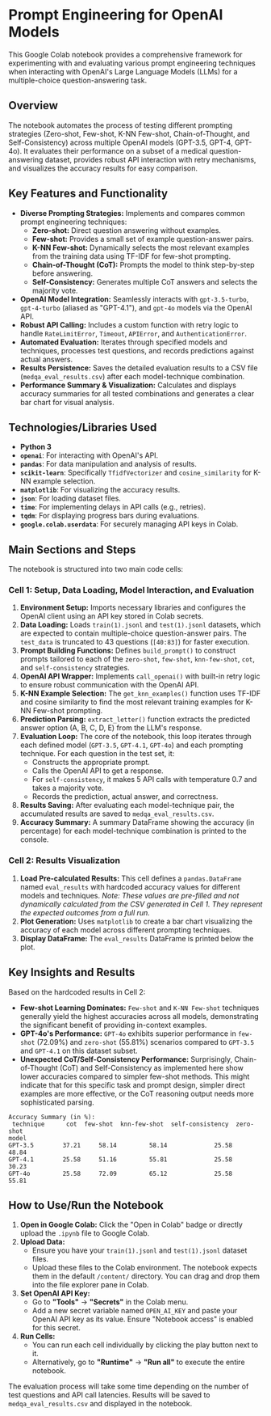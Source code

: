 # Prompt Engineering for OpenAI Models

This Google Colab notebook provides a comprehensive framework for experimenting with and evaluating various prompt engineering techniques when interacting with OpenAI's Large Language Models (LLMs) for a multiple-choice question-answering task.

## Overview

The notebook automates the process of testing different prompting strategies (Zero-shot, Few-shot, K-NN Few-shot, Chain-of-Thought, and Self-Consistency) across multiple OpenAI models (GPT-3.5, GPT-4, GPT-4o). It evaluates their performance on a subset of a medical question-answering dataset, provides robust API interaction with retry mechanisms, and visualizes the accuracy results for easy comparison.

## Key Features and Functionality

*   **Diverse Prompting Strategies:** Implements and compares common prompt engineering techniques:
    *   **Zero-shot:** Direct question answering without examples.
    *   **Few-shot:** Provides a small set of example question-answer pairs.
    *   **K-NN Few-shot:** Dynamically selects the most relevant examples from the training data using TF-IDF for few-shot prompting.
    *   **Chain-of-Thought (CoT):** Prompts the model to think step-by-step before answering.
    *   **Self-Consistency:** Generates multiple CoT answers and selects the majority vote.
*   **OpenAI Model Integration:** Seamlessly interacts with `gpt-3.5-turbo`, `gpt-4-turbo` (aliased as "GPT-4.1"), and `gpt-4o` models via the OpenAI API.
*   **Robust API Calling:** Includes a custom function with retry logic to handle `RateLimitError`, `Timeout`, `APIError`, and `AuthenticationError`.
*   **Automated Evaluation:** Iterates through specified models and techniques, processes test questions, and records predictions against actual answers.
*   **Results Persistence:** Saves the detailed evaluation results to a CSV file (`medqa_eval_results.csv`) after each model-technique combination.
*   **Performance Summary & Visualization:** Calculates and displays accuracy summaries for all tested combinations and generates a clear bar chart for visual analysis.

## Technologies/Libraries Used

*   **Python 3**
*   **`openai`**: For interacting with OpenAI's API.
*   **`pandas`**: For data manipulation and analysis of results.
*   **`scikit-learn`**: Specifically `TfidfVectorizer` and `cosine_similarity` for K-NN example selection.
*   **`matplotlib`**: For visualizing the accuracy results.
*   **`json`**: For loading dataset files.
*   **`time`**: For implementing delays in API calls (e.g., retries).
*   **`tqdm`**: For displaying progress bars during evaluations.
*   **`google.colab.userdata`**: For securely managing API keys in Colab.

## Main Sections and Steps

The notebook is structured into two main code cells:

### Cell 1: Setup, Data Loading, Model Interaction, and Evaluation

1.  **Environment Setup:** Imports necessary libraries and configures the OpenAI client using an API key stored in Colab secrets.
2.  **Data Loading:** Loads `train(1).jsonl` and `test(1).jsonl` datasets, which are expected to contain multiple-choice question-answer pairs. The `test_data` is truncated to 43 questions (`[40:83]`) for faster execution.
3.  **Prompt Building Functions:** Defines `build_prompt()` to construct prompts tailored to each of the `zero-shot`, `few-shot`, `knn-few-shot`, `cot`, and `self-consistency` strategies.
4.  **OpenAI API Wrapper:** Implements `call_openai()` with built-in retry logic to ensure robust communication with the OpenAI API.
5.  **K-NN Example Selection:** The `get_knn_examples()` function uses TF-IDF and cosine similarity to find the most relevant training examples for K-NN Few-shot prompting.
6.  **Prediction Parsing:** `extract_letter()` function extracts the predicted answer option (A, B, C, D, E) from the LLM's response.
7.  **Evaluation Loop:** The core of the notebook, this loop iterates through each defined model (`GPT-3.5`, `GPT-4.1`, `GPT-4o`) and each prompting technique. For each question in the test set, it:
    *   Constructs the appropriate prompt.
    *   Calls the OpenAI API to get a response.
    *   For `self-consistency`, it makes 5 API calls with temperature 0.7 and takes a majority vote.
    *   Records the prediction, actual answer, and correctness.
8.  **Results Saving:** After evaluating each model-technique pair, the accumulated results are saved to `medqa_eval_results.csv`.
9.  **Accuracy Summary:** A summary DataFrame showing the accuracy (in percentage) for each model-technique combination is printed to the console.

### Cell 2: Results Visualization

1.  **Load Pre-calculated Results:** This cell defines a `pandas.DataFrame` named `eval_results` with hardcoded accuracy values for different models and techniques. *Note: These values are pre-filled and not dynamically calculated from the CSV generated in Cell 1. They represent the expected outcomes from a full run.*
2.  **Plot Generation:** Uses `matplotlib` to create a bar chart visualizing the accuracy of each model across different prompting techniques.
3.  **Display DataFrame:** The `eval_results` DataFrame is printed below the plot.

## Key Insights and Results

Based on the hardcoded results in Cell 2:

*   **Few-shot Learning Dominates:** `Few-shot` and `K-NN Few-shot` techniques generally yield the highest accuracies across all models, demonstrating the significant benefit of providing in-context examples.
*   **GPT-4o's Performance:** `GPT-4o` exhibits superior performance in `few-shot` (72.09%) and `zero-shot` (55.81%) scenarios compared to `GPT-3.5` and `GPT-4.1` on this dataset subset.
*   **Unexpected CoT/Self-Consistency Performance:** Surprisingly, Chain-of-Thought (CoT) and Self-Consistency as implemented here show lower accuracies compared to simpler few-shot methods. This might indicate that for this specific task and prompt design, simpler direct examples are more effective, or the CoT reasoning output needs more sophisticated parsing.

```
Accuracy Summary (in %):
 technique      cot  few-shot  knn-few-shot  self-consistency  zero-shot
model
GPT-3.5        37.21     58.14         58.14             25.58      48.84
GPT-4.1        25.58     51.16         55.81             25.58      30.23
GPT-4o         25.58     72.09         65.12             25.58      55.81
```

## How to Use/Run the Notebook

1.  **Open in Google Colab:** Click the "Open in Colab" badge or directly upload the `.ipynb` file to Google Colab.
2.  **Upload Data:**
    *   Ensure you have your `train(1).jsonl` and `test(1).jsonl` dataset files.
    *   Upload these files to the Colab environment. The notebook expects them in the default `/content/` directory. You can drag and drop them into the file explorer pane in Colab.
3.  **Set OpenAI API Key:**
    *   Go to **"Tools"** -> **"Secrets"** in the Colab menu.
    *   Add a new secret variable named `OPEN_AI_KEY` and paste your OpenAI API key as its value. Ensure "Notebook access" is enabled for this secret.
4.  **Run Cells:**
    *   You can run each cell individually by clicking the play button next to it.
    *   Alternatively, go to **"Runtime"** -> **"Run all"** to execute the entire notebook.

The evaluation process will take some time depending on the number of test questions and API call latencies. Results will be saved to `medqa_eval_results.csv` and displayed in the notebook.